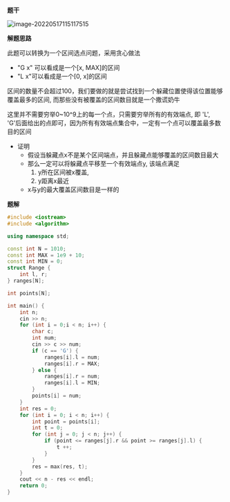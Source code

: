 **题干**

![image-20220517115117515](https://cdn.jsdelivr.net/gh/liver0377/images@main/img/image-20220517115117515.png)



**解题思路**

此题可以转换为一个区间选点问题，采用贪心做法

- "G x" 可以看成是一个[x, MAX]的区间
- "L x"可以看成是一个[0, x]的区间

区间的数量不会超过100，我们要做的就是尝试找到一个躲藏位置使得该位置能够覆盖最多的区间, 而那些没有被覆盖的区间数目就是一个撒谎奶牛

这里并不需要穷举0~10^9上的每一个点，只需要穷举所有的有效端点, 即 'L', 'G'后面给出的点即可，因为所有有效端点集合中，一定有一个点可以覆盖最多数目的区间

- 证明
  - 假设当躲藏点x不是某个区间端点，并且躲藏点能够覆盖的区间数目最大
  - 那么一定可以将躲藏点平移至一个有效端点y, 该端点满足
    1. y所在区间被x覆盖,
    2. y距离x最近
  - x与y的最大覆盖区间数目是一样的





**题解**

```cpp
#include <iostream>
#include <algorithm>

using namespace std;

const int N = 1010;
const int MAX = 1e9 + 10;
const int MIN = 0;
struct Range {
    int l, r;
} ranges[N];

int points[N];

int main() {
    int n;
    cin >> n;
    for (int i = 0;i < n; i++) {
        char c;
        int num;
        cin >> c >> num;
        if (c == 'G') {
            ranges[i].l = num;
            ranges[i].r = MAX;
        } else {
            ranges[i].r = num;
            ranges[i].l = MIN;
        }
        points[i] = num;
    }
    int res = 0;
    for (int i = 0; i < n; i++) {
        int point = points[i];
        int t = 0;
        for (int j = 0; j < n; j++) {
            if (point <= ranges[j].r && point >= ranges[j].l) {
                t ++;
            }
        }
        res = max(res, t);
    }
    cout << n - res << endl;
    return 0;
}
```

